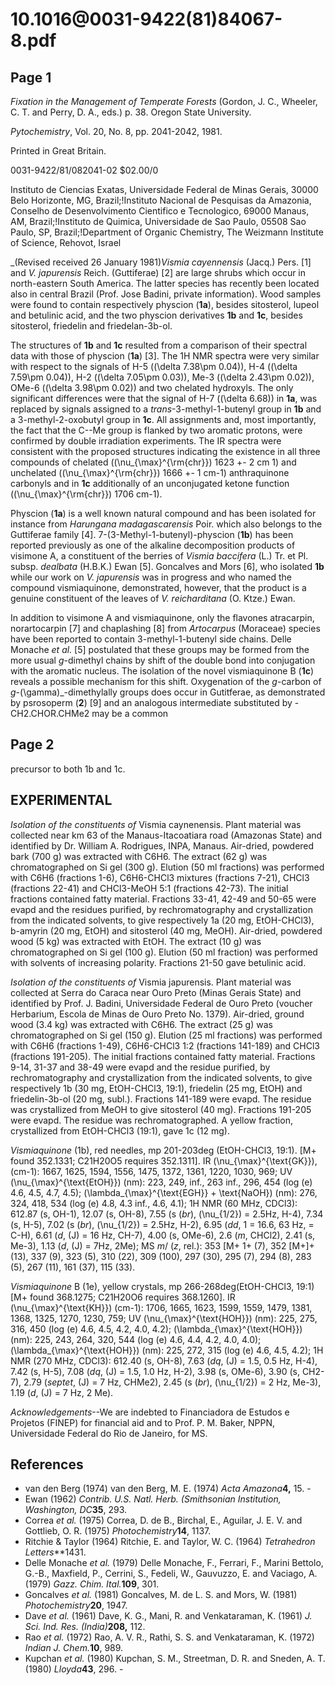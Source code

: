 # 10.1016@0031-9422(81)84067-8.pdf

## Page 1

_Fixation in the Management of Temperate Forests_ (Gordon, J. C., Wheeler, C. T. and Perry, D. A., eds.) p. 38. Oregon State University.

_Pytochemistry_, Vol. 20, No. 8, pp. 2041-2042, 1981.

Printed in Great Britain.

0031-9422/81/082041-02 $02.00/0

Instituto de Ciencias Exatas, Universidade Federal de Minas Gerais, 30000 Belo Horizonte, MG, Brazil;!Instituto Nacional de Pesquisas da Amazonia, Conselho de Desenvolvimento Cientifico e Tecnologico, 69000 Manaus, AM, Brazil;!Instituto de Quimica, Universidade de Sao Paulo, 05508 Sao Paulo, SP, Brazil;!Department of Organic Chemistry, The Weizmann Institute of Science, Rehovot, Israel

_(Revised received 26 January 1981)_Vismia cayennensis_ (Jacq.) Pers. [1] and _V. japurensis_ Reich. (Guttiferae) [2] are large shrubs which occur in north-eastern South America. The latter species has recently been located also in central Brazil (Prof. Jose Badini, private information). Wood samples were found to contain respectively physcion (**1a**), besides sitosterol, lupeol and betulinic acid, and the two physcion derivatives **1b** and **1c**, besides sitosterol, friedelin and friedelan-3b-ol.

The structures of **1b** and **1c** resulted from a comparison of their spectral data with those of physcion (**1a**) [3]. The 1H NMR spectra were very similar with respect to the signals of H-5 (\(\delta 7.38\pm 0.04\)), H-4 (\(\delta 7.59\pm 0.04\)), H-2 (\(\delta 7.05\pm 0.03\)), Me-3 (\(\delta 2.43\pm 0.02\)), OMe-6 (\(\delta 3.98\pm 0.02\)) and two chelated hydroxyls. The only significant differences were that the signal of H-7 (\(\delta 6.68\)) in **1a**, was replaced by signals assigned to a _trans_-3-methyl-1-butenyl group in **1b** and a 3-methyl-2-oxobutyl group in **1c**. All assignments and, most importantly, the fact that the C--Me group is flanked by two aromatic protons, were confirmed by double irradiation experiments. The IR spectra were consistent with the proposed structures indicating the existence in all three compounds of chelated (\(\nu_{\max}^{\rm{chr}}\) 1623 +- 2 cm 1) and unchelated (\(\nu_{\max}^{\rm{chr}}\) 1666 +- 1 cm-1) anthraquinone carbonyls and in **1c** additionally of an unconjugated ketone function (\(\nu_{\max}^{\rm{chr}}\) 1706 cm-1).

Physcion (**1a**) is a well known natural compound and has been isolated for instance from _Harungana madagascarensis_ Poir. which also belongs to the Guttiferae family [4]. 7-(3-Methyl-1-butenyl)-physcion (**1b**) has been reported previously as one of the alkaline decomposition products of visimone A, a constituent of the berries of _Vismia baccifera_ (L.) Tr. et Pl. subsp. _dealbata_ (H.B.K.) Ewan [5]. Goncalves and Mors [6], who isolated **1b** while our work on _V. japurensis_ was in progress and who named the compound vismiaquinone, demonstrated, however, that the product is a genuine constituent of the leaves of _V. reicharditana_ (O. Ktze.) Ewan.

In addition to visimone A and vismiaquinone, only the flavones atracarpin, norartocarpin [7] and chaplashing [8] from _Artocarpus_ (Moraceae) species have been reported to contain 3-methyl-1-butenyl side chains. Delle Monache _et al._ [5] postulated that these groups may be formed from the more usual _g_-dimethyl chains by shift of the double bond into conjugation with the aromatic nucleus. The isolation of the novel vismiaquinone B (**1c**) reveals a possible mechanism for this shift. Oxygenation of the _g_-carbon of _g_-\(\gamma\)_-dimethylally groups does occur in Gutitferae, as demonstrated by psrosoperm (**2**) [9] and an analogous intermediate substituted by -CH2.CHOR.CHMe2 may be a common 

## Page 2

precursor to both 1b and 1c.

## EXPERIMENTAL

_Isolation of the constituents of_ Vismia caynenensis. Plant material was collected near km 63 of the Manaus-Itacoatiara road (Amazonas State) and identified by Dr. William A. Rodrigues, INPA, Manaus. Air-dried, powdered bark (700 g) was extracted with C6H6. The extract (62 g) was chromatographed on Si gel (300 g). Elution (50 ml fractions) was performed with C6H6 (fractions 1-6), C6H6-CHCl3 mixtures (fractions 7-21), CHCl3 (fractions 22-41) and CHCl3-MeOH 5:1 (fractions 42-73). The initial fractions contained fatty material. Fractions 33-41, 42-49 and 50-65 were evapd and the residues purified, by rechromatography and crystallization from the indicated solvents, to give respectively 1a (20 mg, EtOH-CHCl3), b-amyrin (20 mg, EtOH) and sitosterol (40 mg, MeOH). Air-dried, powdered wood (5 kg) was extracted with EtOH. The extract (10 g) was chromatographed on Si gel (100 g). Elution (50 ml fraction) was performed with solvents of increasing polarity. Fractions 21-50 gave betulinic acid.

_Isolation of the constituents of_ Vismia japurensis. Plant material was collected at Serra do Caraca near Ouro Preto (Minas Gerais State) and identified by Prof. J. Badini, Universidade Federal de Ouro Preto (voucher Herbarium, Escola de Minas de Ouro Preto No. 1379). Air-dried, ground wood (3.4 kg) was extracted with C6H6. The extract (25 g) was chromatographed on Si gel (150 g). Elution (25 ml fractions) was performed with C6H6 (fractions 1-49), C6H6-CHCl3 1:2 (fractions 141-189) and CHCl3 (fractions 191-205). The initial fractions contained fatty material. Fractions 9-14, 31-37 and 38-49 were evapd and the residue purified, by rechromatography and crystallization from the indicated solvents, to give respectively 1b (30 mg, EtOH-CHCl3, 19:1), friedelin (25 mg, EtOH) and friedelin-3b-ol (20 mg, subl.). Fractions 141-189 were evapd. The residue was crystallized from MeOH to give sitosterol (40 mg). Fractions 191-205 were evapd. The residue was rechromatographed. A yellow fraction, crystallized from EtOH-CHCl3 (19:1), gave 1c (12 mg).

_Vismiaquinone_ (1b), red needles, mp 201-203deg (EtOH-CHCl3, 19:1). [M+ found 352.1331; C21H20O5 requires 352.1311]. IR \(\nu_{\max}^{\text{GK}}\), (cm-1): 1667, 1625, 1594, 1556, 1475, 1372, 1361, 1220, 1030, 969; UV \(\nu_{\max}^{\text{EtOH}}\) (nm): 223, 249, inf., 263 inf., 296, 454 (log \(e\) 4.6, 4.5, 4.7, 4.5); \(\lambda_{\max}^{\text{EGH}} + \text{NaOH}\) (nm): 276, 324, 418, 534 (log \(e\) 4.8, 4.3 inf., 4.6, 4.1); 1H NMR (60 MHz, CDCl3): 612.87 (s, OH-1), 12.07 (s, OH-8), 7.55 (s (_br_), \(\nu_{1/2}\) = 2.5Hz, H-4), 7.34 (s, H-5), 7.02 (s (_br_), \(\nu_{1/2}\) = 2.5Hz, H-2), 6.95 (_dd_, 1 = 16.6, 63 Hz, = C-H), 6.61 (_d_, \(J\) = 16 Hz, CH-7), 4.00 (s, OMe-6), 2.6 (_m_, CHCl2), 2.41 (s, Me-3), 1.13 (_d_, \(J\) = 7Hz, 2Me); MS _m_/ (_z_, rel.): 353 [M+ 1+ (7), 352 [M+]+ (13), 337 (9), 323 (5), 310 (22), 309 (100), 297 (30), 295 (7), 294 (8), 283 (5), 267 (11), 161 (37), 115 (33).

_Vismiaquinone_ B (1e), yellow crystals, mp 266-268deg(EtOH-CHCl3, 19:1) [M+ found 368.1275; C21H20O6 requires 368.1260]. IR \(\nu_{\max}^{\text{KH}}\) (cm-1): 1706, 1665, 1623, 1599, 1559, 1479, 1381, 1368, 1325, 1270, 1230, 759; UV \(\nu_{\max}^{\text{HOH}}\) (nm): 225, 275, 316, 450 (log \(e\) 4.6, 4.5, 4.2, 4.0, 4.2); \(\lambda_{\max}^{\text{HOH}}\) (nm): 225, 243, 264, 320, 544 (log \(e\) 4.6, 4.4, 4.2, 4.0, 4.0); \(\lambda_{\max}^{\text{HOH}}\) (nm): 225, 272, 315 (log \(e\) 4.6, 4.5, 4.2); 1H NMR (270 MHz, CDCl3): 612.40 (s, OH-8), 7.63 (_dq_, \(J\) = 1.5, 0.5 Hz, H-4), 7.42 (s, H-5), 7.08 (_dq_, \(J\) = 1.5, 1.0 Hz, H-2), 3.98 (s, OMe-6), 3.90 (s, CH2-7), 2.79 (_septet_, \(J\) = 7 Hz, CHMe2), 2.45 (s (_br_), \(\nu_{1/2}\) = 2 Hz, Me-3), 1.19 (_d_, \(J\) = 7 Hz, 2 Me).

_Acknowledgements_--We are indebted to Financiadora de Estudos e Projetos (FINEP) for financial aid and to Prof. P. M. Baker, NPPN, Universidade Federal do Rio de Janeiro, for MS.

## References

- van den Berg (1974) van den Berg, M. E. (1974) _Acta Amazona_**4,** 15. -
- Ewan (1962) _Contrib. U.S. Natl. Herb. (Smithsonian Institution, Washington, DC_**35**, 293.
- Correa _et al._ (1975) Correa, D. de B., Birchal, E., Aguilar, J. E. V. and Gottlieb, O. R. (1975) _Photochemistry_**14**, 1137.
- Ritchie & Taylor (1964) Ritchie, E. and Taylor, W. C. (1964) _Tetrahedron Letters_**1431.
- Delle Monache _et al._ (1979) Delle Monache, F., Ferrari, F., Marini Bettolo, G.-B., Maxfield, P., Cerrini, S., Fedeli, W., Gauvuzzo, E. and Vaciago, A. (1979) _Gazz. Chim. Ital._**109**, 301.
- Goncalves _et al._ (1981) Goncalves, M. de L. S. and Mors, W. (1981) _Photochemistry_**20**, 1947.
- Dave _et al._ (1961) Dave, K. G., Mani, R. and Venkataraman, K. (1961) _J. Sci. Ind. Res. (India)_**208,** 112.
- Rao _et al._ (1972) Rao, A. V. R., Rathi, S. S. and Venkataraman, K. (1972) _Indian J. Chem._**10**, 989.
- Kupchan _et al._ (1980) Kupchan, S. M., Streetman, D. R. and Sneden, A. T. (1980) _Lloyda_**43**, 296. -


